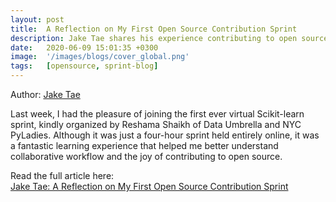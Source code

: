 ```yaml
---
layout: post
title:  A Reflection on My First Open Source Contribution Sprint
description: Jake Tae shares his experience contributing to open source. 
date:   2020-06-09 15:01:35 +0300
image:  '/images/blogs/cover_global.png'
tags:   [opensource, sprint-blog]
---
```


Author:  [Jake Tae](https://www.linkedin.com/in/jaketae/)

Last week, I had the pleasure of joining the first ever virtual Scikit-learn sprint, kindly organized by Reshama Shaikh of Data Umbrella and NYC PyLadies. Although it was just a four-hour sprint held entirely online, it was a fantastic learning experience that helped me better understand collaborative workflow and the joy of contributing to open source.

Read the  full article here:  
[Jake Tae: A Reflection on My First Open Source Contribution Sprint](https://jaketae.github.io/development/sklearn-sprint/)

